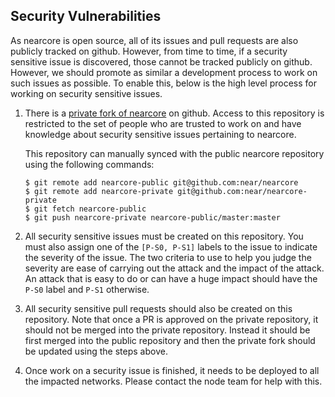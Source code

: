 ## Security Vulnerabilities

As nearcore is open source, all of its issues and pull requests are also
publicly tracked on github.  However, from time to time, if a security sensitive
issue is discovered, those cannot be tracked publicly on github.  However, we
should promote as similar a development process to work on such issues as
possible.  To enable this, below is the high level process for working on
security sensitive issues.

1. There is a [private fork of
   nearcore](https://github.com/near/nearcore-private) on github.  Access to
   this repository is restricted to the set of people who are trusted to work on
   and have knowledge about security sensitive issues pertaining to nearcore.

   This repository can manually synced with the public nearcore repository using
   the following commands:

    ```console
    $ git remote add nearcore-public git@github.com:near/nearcore
    $ git remote add nearcore-private git@github.com:near/nearcore-private
    $ git fetch nearcore-public
    $ git push nearcore-private nearcore-public/master:master
    ```
2. All security sensitive issues must be created on this repository.  You must
   also assign one of the `[P-S0, P-S1]` labels to the issue to indicate the severity
   of the issue.  The two criteria to use to help you judge the severity are
   ease of carrying out the attack and the impact of the attack.  An attack that
   is easy to do or can have a huge impact should have the `P-S0` label and `P-S1`
   otherwise.

3. All security sensitive pull requests should also be created on this
   repository.  Note that once a PR is approved on the private repository, it
   should not be merged into the private repository.  Instead it should be first
   merged into the public repository and then the private fork should be updated
   using the steps above.

4. Once work on a security issue is finished, it needs to be deployed to all the
   impacted networks.  Please contact the node team for help with this.
